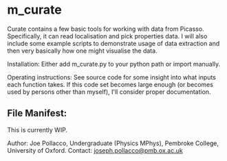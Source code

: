 # m_curate
Curate contains a few basic tools for working with data from Picasso. Specifically, it can read localisation and pick properties data. 
I will also include some example scripts to demonstrate usage of data extraction and then very basically how one might visualise the data.

Installation:
Either add m_curate.py to your python path or import manually.

Operating instructions:
See source code for some insight into what inputs each function takes. If this code set becomes large enough (or becomes used by persons other than myself), I'll consider proper documentation.

File Manifest:
- 

This is currently WIP.

Author: Joe Pollacco, Undergraduate (Physics MPhys), Pembroke College, University of Oxford.
Contact: joseph.pollacco@pmb.ox.ac.uk
